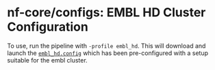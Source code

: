# nf-core/configs: EMBL HD Cluster Configuration

To use, run the pipeline with `-profile embl_hd`. This will download and launch the [`embl_hd.config`](../conf/embl_hd.config) which has been pre-configured with a setup suitable for the embl cluster.


